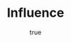 ---
title: "Influence"
bookCover: "/assets/book-covers/influence.jpg"
slug: "influence"
bookAuthor: "Robert B. Cialdini"
rating: 10
amazonLink: ""
author:
  name: Rico Trebeljahr
  picture: "/assets/blog/profile.jpeg"
---